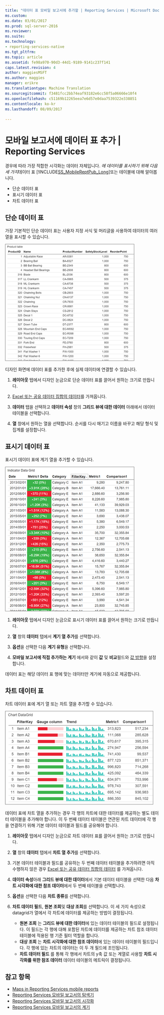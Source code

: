 ```yaml
---
title: "데이터 표 모바일 보고서에 추가할 | Reporting Services | Microsoft Docs"
ms.custom: 
ms.date: 03/01/2017
ms.prod: sql-server-2016
ms.reviewer: 
ms.suite: 
ms.technology:
- reporting-services-native
ms.tgt_pltfrm: 
ms.topic: article
ms.assetid: fe98a970-90d3-44d1-9189-9141c237f141
caps.latest.revision: 4
author: maggiesMSFT
ms.author: maggies
manager: erikre
ms.translationtype: Machine Translation
ms.sourcegitcommit: f3481fcc2bb74eaf93182e6cc58f5a06666e10f4
ms.openlocfilehash: c51169b12265eea7e6d57e0daa7539322e338851
ms.contentlocale: ko-kr
ms.lasthandoff: 08/09/2017

---
```

# <a name="add-data-grids-to-mobile-reports--reporting-services"></a>모바일 보고서에 데이터 표 추가 | Reporting Services
경우에 따라 가장 적합한 시각화는 데이터 자체입니다. *에 데이터를 표시하기 위해 다음 세 가지*데이터 표 [!INCLUDE[SS_MobileReptPub_Long](../../includes/ss-mobilereptpub-long.md)]또는 테이블에 대해 알아봅니다.
* 단순 데이터 표
* 표시기 데이터 표
* 차트 데이터 표

## <a name="simple-data-grid"></a>단순 데이터 표
가장 기본적인 단순 데이터 표는 사용자 지정 서식 및 머리글을 사용하여 데이터의 여러 열을 표시할 수 있습니다. 

![mobile-report-simple-data-grid](../../reporting-services/mobile-reports/media/mobile-report-simple-data-grid.png)

디자인 화면에 데이터 표를 추가한 후에 실제 데이터에 연결할 수 있습니다.

1. **레이아웃** 탭에서 디자인 눈금으로 단순 데이터 표를 끌어서 원하는 크기로 만듭니다.

2. [Excel 또는 공유 데이터 집합의 데이터](../../reporting-services/mobile-reports/data-for-reporting-services-mobile-reports.md)를 가져옵니다.

3. **데이터** 탭을 선택하고 **데이터 속성** 창의 **그리드 뷰에 대한 데이터** 아래에서 데이터 테이블을 선택합니다.

4. **열** 창에서 원하는 열을 선택합니다. 순서를 다시 매기고 이름을 바꾸고 해당 형식 및 집계를 설정합니다. 

 
##  <a name="indicator-data-grid"></a>표시기 데이터 표
표시기 데이터 표에 계기 열을 추가할 수 있습니다.

![mobile-report-indicator-data-grid](../../reporting-services/mobile-reports/media/mobile-report-indicator-data-grid.png)

1. **레이아웃** 탭에서 디자인 눈금으로 표시기 데이터 표를 끌어서 원하는 크기로 만듭니다.

2. **열** 창의 **데이터** 탭에서 **계기 열 추가**를 선택합니다. 

3. **옵션**을 선택한 다음 **계기 유형**을 선택합니다. 

4. **모바일 보고서에 직접 추가하는 계기** 에서와 같이 **값** 및 **비교**필드와 [값 방향](../../reporting-services/mobile-reports/add-gauges-to-mobile-reports-reporting-services.md)을 설정합니다.

데이터 표는 해당 데이터 표 행에 맞는 데이터만 계기에 자동으로 제공합니다.  

## <a name="chart-data-grid"></a>차트 데이터 표
차트 데이터 표에 계기 열 또는 차트 열을 추가할 수 있습니다. 

![mobile-report-chart-data-grid](../../reporting-services/mobile-reports/media/mobile-report-chart-data-grid.png)

데이터 표에 차트 열을 추가하는 경우 각 행의 차트에 대한 데이터를 제공하는 별도 데이터 테이블을 추가해야 합니다. 이 두 번째 데이터 테이블은 연관된 차트 데이터에 각 행을 연결하기 위해 기본 데이터 테이블과 필드를 공유해야 합니다. 

1. **레이아웃** 탭에서 디자인 눈금으로 차트 데이터 표를 끌어서 원하는 크기로 만듭니다.

2. **열** 창의 **데이터** 탭에서 **차트 열 추가**를 선택합니다. 

3. 기본 데이터 테이블과 필드를 공유하는 두 번째 데이터 테이블을 추가하려면 아직 수행하지 않은 경우 [Excel 또는 공유 데이터 집합의 데이터](../../reporting-services/mobile-reports/data-for-reporting-services-mobile-reports.md) 를 가져옵니다.

4. **데이터 속성**아래 **그리드 뷰에 대한 데이터**에서 기본 데이터 테이블을 선택한 다음 **차트 시각화에 대한 참조 데이터**에서 두 번째 테이블을 선택합니다.

5. **옵션**을 선택한 다음 **차트 종류**를 선택합니다.
 
6. **차트 데이터 필드**, **원본 조회**및 **대상 조회**를 선택합니다. 
   이 세 가지 속성으로 datagrid가 열에서 각 차트에 데이터를 제공하는 방법이 결정됩니다.
   
   *   **원본 조회** 는 **그리드 뷰에 대한 데이터**에 있는 데이터 테이블의 필드로 설정됩니다. 이 필드는 각 행에 대해 포함된 차트에 데이터를 제공하는 차트 참조 데이터 테이블에 적용된 행 기준 필터 역할을 합니다. 
   * **대상 조회** 는 **차트 시각화에 대한 참조 데이터**에 있는 데이터 테이블의 필드입니다. 각 행에 있는 차트의 데이터는 이 두 개 필드에 조인됩니다.   
   * **차트 데이터 필드** 를 통해 각 행에서 차트의 y축 값 또는 계열로 사용할 **차트 시각화를 위한 참조 데이터** 데이터 테이블의 메트릭이 결정됩니다.  

## <a name="see-also"></a>참고 항목 
* [Maps in Reporting Services mobile reports](../../reporting-services/mobile-reports/maps-in-reporting-services-mobile-reports.md)
* [Reporting Services 모바일 보고서의 탐색기](../../reporting-services/mobile-reports/add-navigators-to-reporting-services-mobile-reports.md)
* [Reporting Services 모바일 보고서의 시각화](../../reporting-services/mobile-reports/add-visualizations-to-reporting-services-mobile-reports.md)
* [Reporting Services 모바일 보고서의 계기](../../reporting-services/mobile-reports/add-gauges-to-mobile-reports-reporting-services.md)  
 
  


